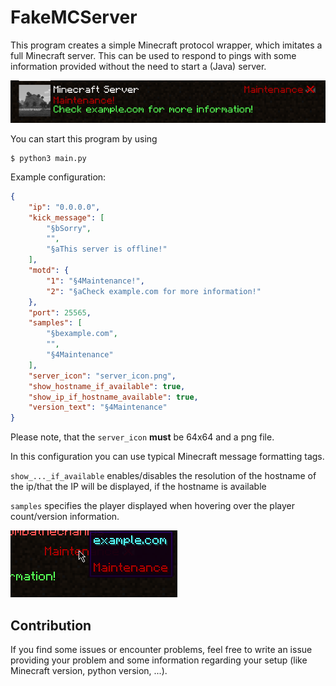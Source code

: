 # FakeMCServer

This program creates a simple Minecraft protocol wrapper, which imitates a full Minecraft server. This can be used to respond to pings with some information provided without the need to start a (Java) server.

![Overview](https://raw.githubusercontent.com/ZockerSK/FakeMCServerImages/main/overview.png)

You can start this program by using
```
$ python3 main.py
```

Example configuration:
```json
{
    "ip": "0.0.0.0",
    "kick_message": [
        "§bSorry",
        "",
        "§aThis server is offline!"
    ],
    "motd": {
        "1": "§4Maintenance!",
        "2": "§aCheck example.com for more information!"
    },
    "port": 25565,
    "samples": [
        "§bexample.com",
        "",
        "§4Maintenance"
    ],
    "server_icon": "server_icon.png",
    "show_hostname_if_available": true,
    "show_ip_if_hostname_available": true,
    "version_text": "§4Maintenance"
}
```
Please note, that the `server_icon` **must** be 64x64 and a png file.

In this configuration you can use typical Minecraft message formatting tags.

`show_..._if_available` enables/disables the resolution of the hostname of the ip/that the IP will be displayed, if the hostname is available

`samples` specifies the player displayed when hovering over the player count/version information.

![Samples](https://raw.githubusercontent.com/ZockerSK/FakeMCServerImages/main/samples.png)

## Contribution
If you find some issues or encounter problems, feel free to write an issue providing your problem and some information regarding your setup (like Minecraft version, python version, ...).
